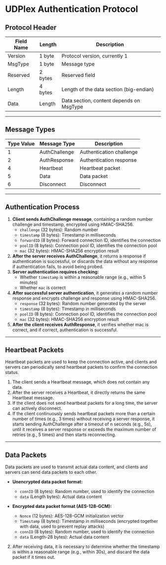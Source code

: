 # UDPlex Authentication Protocol

## Protocol Header

| Field Name | Length | Description |
|------------|--------|-------------|
| Version    | 1 byte | Protocol version, currently 1 |
| MsgType    | 1 byte | Message type |
| Reserved   | 2 bytes | Reserved field |
| Length     | 4 bytes | Length of the data section (big-endian) |
| Data       | Length | Data section, content depends on MsgType |

---

## Message Types

| Type Value | Message Type | Description |
|------------|--------------|-------------|
| 1          | AuthChallenge | Authentication challenge |
| 2          | AuthResponse  | Authentication response |
| 4          | Heartbeat     | Heartbeat packet |
| 5          | Data          | Data packet |
| 6          | Disconnect    | Disconnect |

---

## Authentication Process

1. **Client sends AuthChallenge message**, containing a random number challenge and timestamp, encrypted using HMAC-SHA256.
    - `challenge` (32 bytes): Random number
    - `timestamp` (8 bytes): Timestamp in milliseconds
    - `forwardID` (8 bytes): Forward connection ID, identifies the connection
    - `poolID` (8 bytes): Connection pool ID, identifies the connection pool
    - `mac` (32 bytes): HMAC-SHA256 encryption result
2. **After the server receives AuthChallenge**, it returns a response if authentication is successful, or discards the data without any response if authentication fails, to avoid being probed.
3. **Server authentication requires checking:**
    - Whether `timestamp` is within a reasonable range (e.g., within 5 minutes)
    - Whether `mac` is correct
4. **After successful server authentication**, it generates a random number response and encrypts challenge and response using HMAC-SHA256.
    - `response` (32 bytes): Random number generated by the server
    - `timestamp` (8 bytes): Timestamp in milliseconds
    - `poolID` (8 bytes): Connection pool ID, identifies the connection pool
    - `mac` (32 bytes): HMAC-SHA256 encryption result
5. **After the client receives AuthResponse**, it verifies whether mac is correct, and if correct, authentication is successful.

---

## Heartbeat Packets

Heartbeat packets are used to keep the connection active, and clients and servers can periodically send heartbeat packets to confirm the connection status.

1. The client sends a Heartbeat message, which does not contain any data.
2. After the server receives a Heartbeat, it directly returns the same Heartbeat message.
3. If the client does not send heartbeat packets for a long time, the server can actively disconnect.
4. If the client continuously sends heartbeat packets more than a certain number of times (e.g., 3 times) without receiving a server response, it starts sending AuthChallenge after a timeout of n seconds (e.g., 5s), until it receives a server response or exceeds the maximum number of retries (e.g., 5 times) and then starts reconnecting.

---

## Data Packets

Data packets are used to transmit actual data content, and clients and servers can send data packets to each other.

- **Unencrypted data packet format:**
    - `connID` (8 bytes): Random number, used to identify the connection
    - `data` (Length bytes): Actual data content

- **Encrypted data packet format (AES-128-GCM):**
    - `Nonce` (12 bytes): AES-128-GCM initialization vector
    - `Timestamp` (8 bytes): Timestamp in milliseconds (encrypted together with data, used to prevent replay attacks)
    - `connID` (8 bytes): Random number, used to identify the connection
    - `data` (Length-28 bytes): Actual data content

2. After receiving data, it is necessary to determine whether the timestamp is within a reasonable range (e.g., within 30s), and discard the data packet if it times out.